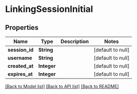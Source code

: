 # LinkingSessionInitial
## Properties

| Name | Type | Description | Notes |
|------------ | ------------- | ------------- | -------------|
| **session\_id** | **String** |  | [default to null] |
| **username** | **String** |  | [default to null] |
| **created\_at** | **Integer** |  | [default to null] |
| **expires\_at** | **Integer** |  | [default to null] |

[[Back to Model list]](../README.md#documentation-for-models) [[Back to API list]](../README.md#documentation-for-api-endpoints) [[Back to README]](../README.md)

